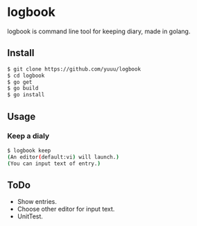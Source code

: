 # logbook

logbook is command line tool for keeping diary, made in golang.

## Install

```sh
$ git clone https://github.com/yuuu/logbook
$ cd logbook
$ go get
$ go build
$ go install
```

## Usage

### Keep a dialy

```sh
$ logbook keep
(An editor(default:vi) will launch.)
(You can input text of entry.)
```

## ToDo

* Show entries.
* Choose other editor for input text.
* UnitTest.
